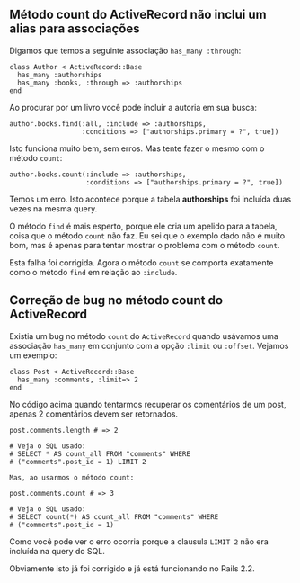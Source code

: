 ## Método count do ActiveRecord não inclui um alias para associações

Digamos que temos a seguinte associação `has_many :through`:

	class Author < ActiveRecord::Base
	  has_many :authorships
	  has_many :books, :through => :authorships
	end

Ao procurar por um livro você pode incluir a autoria em sua busca:

	author.books.find(:all, :include => :authorships,
	                  :conditions => ["authorships.primary = ?", true])

Isto funciona muito bem, sem erros. Mas tente fazer o mesmo com o método `count`:

	author.books.count(:include => :authorships,
	                   :conditions => ["authorships.primary = ?", true])

Temos um erro. Isto acontece porque a tabela **authorships** foi incluída duas vezes na mesma query.

O método `find` é mais esperto, porque ele cria um apelido para a tabela, coisa que o método `count` não faz. Eu sei que o exemplo dado não é muito bom, mas é apenas para tentar mostrar o problema com o método `count`.

Esta falha foi corrigida. Agora o método `count` se comporta exatamente como o método `find` em relação ao `:include`.

## Correção de bug no método count do ActiveRecord

Existia um bug no método `count` do `ActiveRecord` quando usávamos uma associação `has_many` em conjunto com a opção `:limit` ou `:offset`. Vejamos um exemplo:

	class Post < ActiveRecord::Base
	  has_many :comments, :limit=> 2
	end

No código acima quando tentarmos recuperar os comentários de um post, apenas 2 comentários devem ser retornados.

	post.comments.length # => 2

	# Veja o SQL usado:
	# SELECT * AS count_all FROM "comments" WHERE
	# ("comments".post_id = 1) LIMIT 2

	Mas, ao usarmos o método count:

	post.comments.count # => 3

	# Veja o SQL usado:
	# SELECT count(*) AS count_all FROM "comments" WHERE
	# ("comments".post_id = 1)

Como você pode ver o erro ocorria porque a clausula `LIMIT 2` não era incluída na query do SQL.

Obviamente isto já foi corrigido e já está funcionando no Rails 2.2.
